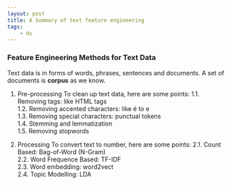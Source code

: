 ```yaml
---
layout: post
title: A Summary of text feature engineering
tags:
    - ds
---
```


### Feature Engineering Methods for Text Data

Text data is in forms of words, phrases, sentences and documents. A set of documents is __corpus__ as we know.

1. Pre-processing
To clean up text data, here are some points:
    1.1. Removing tags: like HTML tags <br>
    1.2. Removing accented characters: like é to e <br>
    1.3. Removing special characters: punctual tokens <br>
    1.4. Stemming and lemmatization <br>
    1.5. Removing stopwords <br>

2. Processing
To convert text to number, here are some points:
    2.1. Count Based: Bag-of-Word (N-Gram) <br>
    2.2. Word Frequence Based: TF-IDF <br>
    2.3. Word embedding: word2vect <br>
    2.4. Topic Modelling: LDA
